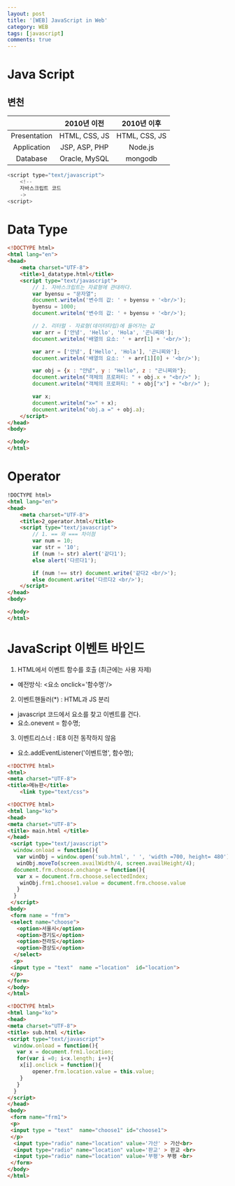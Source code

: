 ```yaml
---
layout: post
title: '[WEB] JavaScript in Web'
category: WEB
tags: [javascript]
comments: true
---
```


# Java Script

## 변천

<a>             | 2010년 이전      | 2010년 이후
:-------------:|:--------------:|:-------------:
Presentation   | HTML, CSS, JS  | HTML, CSS, JS
Application    | JSP, ASP, PHP  | Node.js
Database       | Oracle, MySQL  | mongodb



~~~javascript
<script type="text/javascript">
	<!--
	자바스크립트 코드
	->
<script>
~~~

# Data Type

~~~html
<!DOCTYPE html>
<html lang="en">
<head>
    <meta charset="UTF-8">
    <title>1_datatype.html</title>
    <script type="text/javascript">
        // 1. 자바스크립트는 자료형에 관대하다.
        var byensu = "문자열";
        document.writeln('변수의 값: ' + byensu + '<br/>');
        byensu = 1000;
        document.writeln('변수의 값: ' + byensu + '<br/>');

        // 2. 리터럴 - 자료형(데이터타입)에 들어가는 값
        var arr = ['안녕', 'Hello', 'Hola', '곤니찌와'];
        document.writeln('배열의 요소: ' + arr[1] + '<br/>');

        var arr = ['안녕', ['Hello', 'Hola'], '곤니찌와'];
        document.writeln('배열의 요소: ' + arr[1][0] + '<br/>');

        var obj = {x : "안녕", y : "Hello", z : "곤니찌와"};
        document.writeln("객체의 프로퍼티: " + obj.x + "<br/>" );
        document.writeln("객체의 프로퍼티: " + obj["x"] + "<br/>" );

        var x;
        document.writeln("x=" + x);
        document.writeln("obj.a =" + obj.a);
    </script>
</head>
<body>

</body>
</html>
~~~

# Operator

~~~html
!DOCTYPE html>
<html lang="en">
<head>
    <meta charset="UTF-8">
    <title>2_operator.html</title>
    <script type="text/javascript">
        // 1. == 와 === 차이점
        var num = 10;
        var str = '10';
        if (num != str) alert('같다1');
        else alert('다르다1');

        if (num !== str) document.write('같다2 <br/>');
        else document.write('다르다2 <br/>');
    </script>
</head>
<body>

</body>
</html>
~~~



# JavaScript 이벤트 바인드
1. HTML에서 이벤트 함수를 호출 (최근에는 사용 자제)
- 예전방식: <요소 onclick='함수명'/>
2. 이벤트핸들러(\*) : HTML과 JS 분리
- javascript 코드에서 요소를 찾고 이벤트를 건다.
- 요소.onevent = 함수명;
3. 이벤트리스너 : IE8 이전 동작하지 않음
- 요소.addEventListener('이벤트명', 함수명);



~~~html
<!DOCTYPE html>
<html>
<meta charset="UTF-8">
<title>메뉴판</title>
	<link type="text/css">

~~~


~~~html
<!DOCTYPE html>
<html lang="ko">
<head>
<meta charset="UTF-8">
<title> main.html </title>
</head>
 <script type="text/javascript">
  window.onload = function(){
   var winObj = window.open('sub.html', ' ', 'width =700, height= 480');
   winObj.moveTo(screen.availWidth/4, screen.availHeight/4);
  document.frm.choose.onchange = function(){
   var x = document.frm.choose.selectedIndex;
    winObj.frm1.choose1.value = document.frm.choose.value
   }     
  }
 </script>
<body>
 <form name = "frm">
 <select name="choose">
   <option>서울시</option>
   <option>경기도</option>
   <option>전라도</option>
   <option>경상도</option>
  </select>
  <p>
 <input type = "text"  name ="location"  id="location">
 </p>
</form>
</body>
</html>

~~~

~~~html
<!DOCTYPE html>
<html lang="ko">
<head>
<meta charset="UTF-8">
<title> sub.html </title>
<script type="text/javascript">
  window.onload = function(){  
   var x = document.frm1.location;
   for(var i =0; i<x.length; i++){
    x[i].onclick = function(){
        opener.frm.location.value = this.value;   
    }  
   }   
  }  
</script>
</head>
<body>
 <form name="frm1">
 <p>
 <input type = "text"  name="choose1" id="choose1">
 </p>
  <input type="radio" name="location" value='가산' > 가산<br>
  <input type="radio" name="location" value='판교' > 판교 <br>
  <input type="radio" name="location" value='부평'> 부평 <br>
 </form>
</body>
</html>
~~~
